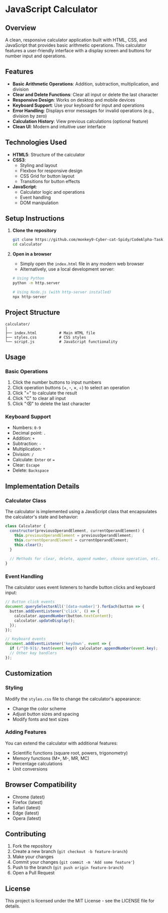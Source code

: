 # JavaScript Calculator

## Overview

A clean, responsive calculator application built with HTML, CSS, and JavaScript that provides basic arithmetic operations. This calculator features a user-friendly interface with a display screen and buttons for number input and operations.

## Features

- **Basic Arithmetic Operations**: Addition, subtraction, multiplication, and division
- **Clear and Delete Functions**: Clear all input or delete the last character
- **Responsive Design**: Works on desktop and mobile devices
- **Keyboard Support**: Use your keyboard for input and operations
- **Error Handling**: Displays error messages for invalid operations (e.g., division by zero)
- **Calculation History**: View previous calculations (optional feature)
- **Clean UI**: Modern and intuitive user interface

## Technologies Used

- **HTML5**: Structure of the calculator
- **CSS3**: 
  - Styling and layout
  - Flexbox for responsive design
  - CSS Grid for button layout
  - Transitions for button effects
- **JavaScript**: 
  - Calculator logic and operations
  - Event handling
  - DOM manipulation

## Setup Instructions

1. **Clone the repository**
   ```bash
   git clone https://github.com/monkey9-Cyber-cat-Spidy/CodeAlpha-Task-2.git
   cd calculator
   ```

2. **Open in a browser**
   - Simply open the `index.html` file in any modern web browser
   - Alternatively, use a local development server:
   ```bash
   # Using Python
   python -m http.server

   # Using Node.js (with http-server installed)
   npx http-server
   ```

## Project Structure

```
calculator/
│
├── index.html          # Main HTML file
├── styles.css          # CSS styles
└── script.js           # JavaScript functionality
```

## Usage

### Basic Operations

1. Click the number buttons to input numbers
2. Click operation buttons (+, -, ×, ÷) to select an operation
3. Click "=" to calculate the result
4. Click "C" to clear all input
5. Click "⌫" to delete the last character

### Keyboard Support

- Numbers: `0-9`
- Decimal point: `.`
- Addition: `+`
- Subtraction: `-`
- Multiplication: `*`
- Division: `/`
- Calculate: `Enter` or `=`
- Clear: `Escape`
- Delete: `Backspace`

## Implementation Details

### Calculator Class

The calculator is implemented using a JavaScript class that encapsulates the calculator's state and behavior:

```javascript
class Calculator {
  constructor(previousOperandElement, currentOperandElement) {
    this.previousOperandElement = previousOperandElement;
    this.currentOperandElement = currentOperandElement;
    this.clear();
  }
  
  // Methods for clear, delete, append number, choose operation, etc.
}
```

### Event Handling

The calculator uses event listeners to handle button clicks and keyboard input:

```javascript
// Button click events
document.querySelectorAll('[data-number]').forEach(button => {
  button.addEventListener('click', () => {
    calculator.appendNumber(button.textContent);
    calculator.updateDisplay();
  });
});

// Keyboard events
document.addEventListener('keydown', event => {
  if (/^[0-9]$/.test(event.key)) calculator.appendNumber(event.key);
  // Other key handlers
});
```

## Customization

### Styling

Modify the `styles.css` file to change the calculator's appearance:

- Change the color scheme
- Adjust button sizes and spacing
- Modify fonts and text sizes

### Adding Features

You can extend the calculator with additional features:

- Scientific functions (square root, powers, trigonometry)
- Memory functions (M+, M-, MR, MC)
- Percentage calculations
- Unit conversions

## Browser Compatibility

- Chrome (latest)
- Firefox (latest)
- Safari (latest)
- Edge (latest)
- Opera (latest)

## Contributing

1. Fork the repository
2. Create a new branch (`git checkout -b feature-branch`)
3. Make your changes
4. Commit your changes (`git commit -m 'Add some feature'`)
5. Push to the branch (`git push origin feature-branch`)
6. Open a Pull Request

## License

This project is licensed under the MIT License - see the LICENSE file for details.